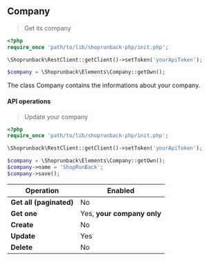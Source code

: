 ## Company

> Get its company

```php
<?php
require_once 'path/to/lib/shoprunback-php/init.php';

\Shoprunback\RestClient::getClient()->setToken('yourApiToken');

$company = \Shoprunback\Elements\Company::getOwn();
```

The class Company contains the informations about your company.

#### API operations

> Update your company

```php
<?php
require_once 'path/to/lib/shoprunback-php/init.php';

\Shoprunback\RestClient::getClient()->setToken('yourApiToken');

$company = \Shoprunback\Elements\Company::getOwn();
$company->name = 'ShopRunBack';
$company->save();
```

Operation | Enabled
-|-
**Get all (paginated)** | No
**Get one** | Yes, **your company only**
**Create** | No
**Update** | Yes
**Delete** | No